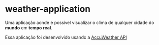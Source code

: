 # weather-application

Uma aplicação aonde é possível visualizar o clima de qualquer cidade
do **mundo** em **tempo real**.

Essa aplicação foi desenvolvido usando a [AccuWeather API](https://developer.accuweather.com/)
